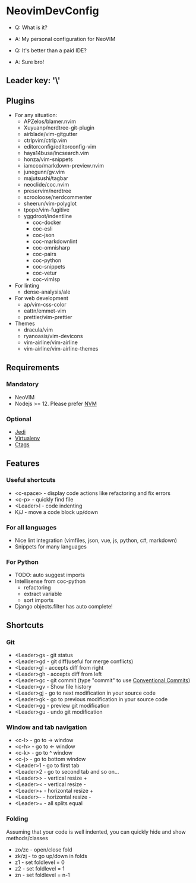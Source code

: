# NeovimDevConfig

- Q: What is it?
- A: My personal configuration for NeoVIM

- Q: It's better than a paid IDE?
- A: Sure bro!

## Leader key: '\\'

## Plugins

- For any situation:
  - APZelos/blamer.nvim
  - Xuyuanp/nerdtree-git-plugin
  - airblade/vim-gitgutter
  - ctrlpvim/ctrlp.vim
  - editorconfig/editorconfig-vim
  - haya14busa/incsearch.vim
  - honza/vim-snippets
  - iamcco/markdown-preview.nvim
  - junegunn/gv.vim
  - majutsushi/tagbar
  - neoclide/coc.nvim
  - preservim/nerdtree
  - scrooloose/nerdcommenter
  - sheerun/vim-polyglot
  - tpope/vim-fugitive
  - yggdroot/indentline
    - coc-docker
    - coc-esli
    - coc-json
    - coc-markdownlint
    - coc-omnisharp
    - coc-pairs
    - coc-python
    - coc-snippets
    - coc-vetur
    - coc-vimlsp
- For linting
  - dense-analysis/ale
- For web development
  - ap/vim-css-color
  - eattn/emmet-vim
  - prettier/vim-prettier
- Themes
  - dracula/vim
  - ryanoasis/vim-devicons
  - vim-airline/vim-airline
  - vim-airline/vim-airline-themes

## Requirements

### Mandatory

- NeoVIM
- Nodejs >= 12. Please prefer [NVM](https://github.com/nvm-sh/nvm)

### Optional

- [Jedi](https://github.com/davidhalter/jedi)
- [Virtualenv](https://github.com/pypa/virtualenv)
- [Ctags](http://ctags.sourceforge.net/)

## Features

### Useful shortcuts

- \<c-space\> - display code actions like refactoring and fix errors
- \<c-p\>     - quickly find file
- \<Leader\>l          - code indenting
- K/J         - move a code block up/down

### For all languages

- Nice lint integration (vimfiles, json, vue, js, python, c#, markdown)
- Snippets for many languages

### For Python

- TODO: auto suggest imports
- Intellisense from coc-python
  - refactoring
  - extract variable
  - sort imports
- Django objects.filter has auto complete!

## Shortcuts

### Git

- \<Leader\>gs  - git status
- \<Leader\>gd  - git diff(useful for merge conflicts)
- \<Leader\>gl  - accepts diff from right
- \<Leader\>gh  - accepts diff from left
- \<Leader\>gc  - git commit (type "commit" to use [Conventional Commits](https://www.conventionalcommits.org/en/v1.0.0/))
- \<Leader\>gv  - Show file history
- \<Leader\>gj  - go to next modification in your source code
- \<Leader\>gk  - go to previous modification in your source code
- \<Leader\>gg  - preview git modification
- \<Leader\>gu  - undo git modification

### Window and tab navigation

- \<c-l\> - go to -> window
- \<c-h\> - go to <- window
- \<c-k\> - go to ^ window
- \<c-j\> - go to bottom window
- \<Leader\>1    - go to first tab
- \<Leader\>2    - go to second tab and so on...
- \<Leader\>>    - vertical resize +
- \<Leader\><    - vertical resize -
- \<Leader\>+    - horizontal resize +
- \<Leader\>-    - horizontal resize -
- \<Leader\>=    - all splits equal

### Folding

Assuming that your code is well indented, you can quickly hide and show methods/classes

- zo/zc - open/close fold
- zk/zj - to go up/down in folds
- z1 - set foldlevel = 0
- z2 - set foldlevel = 1
- zn - set foldlevel = n-1
